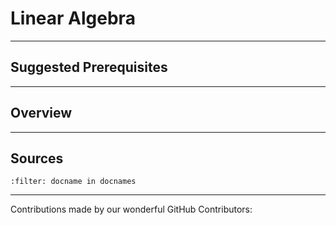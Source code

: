 # Linear Algebra



---

## Suggested Prerequisites

---

## Overview

---

## Sources

```{bibliography}
:filter: docname in docnames
```

---

Contributions made by our wonderful GitHub Contributors: 